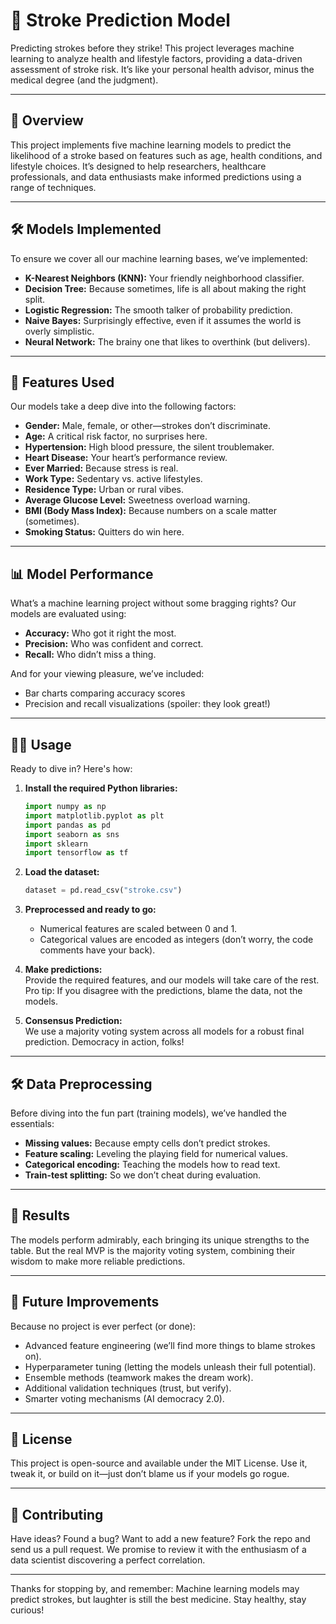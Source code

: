
# 🧠 Stroke Prediction Model      
      
Predicting strokes before they strike! This project leverages machine learning to analyze health and lifestyle factors, providing a data-driven assessment of stroke risk. It’s like your personal health advisor, minus the medical degree (and the judgment).  

---

## 🚀 Overview  

This project implements five machine learning models to predict the likelihood of a stroke based on features such as age, health conditions, and lifestyle choices. It’s designed to help researchers, healthcare professionals, and data enthusiasts make informed predictions using a range of techniques.  

---

## 🛠️ Models Implemented  

To ensure we cover all our machine learning bases, we’ve implemented:  
- **K-Nearest Neighbors (KNN):** Your friendly neighborhood classifier.  
- **Decision Tree:** Because sometimes, life is all about making the right split.  
- **Logistic Regression:** The smooth talker of probability prediction.  
- **Naive Bayes:** Surprisingly effective, even if it assumes the world is overly simplistic.  
- **Neural Network:** The brainy one that likes to overthink (but delivers).  

---

## 🔑 Features Used  

Our models take a deep dive into the following factors:  
- **Gender:** Male, female, or other—strokes don’t discriminate.  
- **Age:** A critical risk factor, no surprises here.  
- **Hypertension:** High blood pressure, the silent troublemaker.  
- **Heart Disease:** Your heart’s performance review.  
- **Ever Married:** Because stress is real.  
- **Work Type:** Sedentary vs. active lifestyles.  
- **Residence Type:** Urban or rural vibes.  
- **Average Glucose Level:** Sweetness overload warning.  
- **BMI (Body Mass Index):** Because numbers on a scale matter (sometimes).  
- **Smoking Status:** Quitters do win here.  

---

## 📊 Model Performance  

What’s a machine learning project without some bragging rights? Our models are evaluated using:  
- **Accuracy:** Who got it right the most.  
- **Precision:** Who was confident and correct.  
- **Recall:** Who didn’t miss a thing.  

And for your viewing pleasure, we’ve included:  
- Bar charts comparing accuracy scores  
- Precision and recall visualizations (spoiler: they look great!)  

---

## 🧑‍💻 Usage  

Ready to dive in? Here's how:  

1. **Install the required Python libraries:**  
   ```python
   import numpy as np
   import matplotlib.pyplot as plt
   import pandas as pd
   import seaborn as sns
   import sklearn
   import tensorflow as tf

2. **Load the dataset:**  
   ```python
   dataset = pd.read_csv("stroke.csv")
   ```  

3. **Preprocessed and ready to go:**  
   - Numerical features are scaled between 0 and 1.  
   - Categorical values are encoded as integers (don’t worry, the code comments have your back).  

4. **Make predictions:**  
   Provide the required features, and our models will take care of the rest. Pro tip: If you disagree with the predictions, blame the data, not the models.  

5. **Consensus Prediction:**  
   We use a majority voting system across all models for a robust final prediction. Democracy in action, folks!  

---

## 🛠️ Data Preprocessing  

Before diving into the fun part (training models), we’ve handled the essentials:  
- **Missing values:** Because empty cells don’t predict strokes.  
- **Feature scaling:** Leveling the playing field for numerical values.  
- **Categorical encoding:** Teaching the models how to read text.  
- **Train-test splitting:** So we don’t cheat during evaluation.  

---

## 🌟 Results  

The models perform admirably, each bringing its unique strengths to the table. But the real MVP is the majority voting system, combining their wisdom to make more reliable predictions.  

---

## 🤔 Future Improvements  

Because no project is ever perfect (or done):  
- Advanced feature engineering (we’ll find more things to blame strokes on).  
- Hyperparameter tuning (letting the models unleash their full potential).  
- Ensemble methods (teamwork makes the dream work).  
- Additional validation techniques (trust, but verify).  
- Smarter voting mechanisms (AI democracy 2.0).  

---

## 📜 License  

This project is open-source and available under the MIT License. Use it, tweak it, or build on it—just don’t blame us if your models go rogue.  

---

## 🙌 Contributing  

Have ideas? Found a bug? Want to add a new feature? Fork the repo and send us a pull request. We promise to review it with the enthusiasm of a data scientist discovering a perfect correlation.  

---

Thanks for stopping by, and remember: Machine learning models may predict strokes, but laughter is still the best medicine. Stay healthy, stay curious!  
```  

